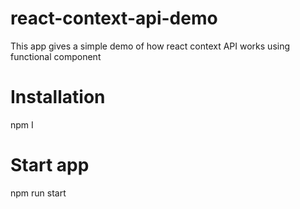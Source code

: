 # react-context-api-demo
This app gives a simple demo of how react context API works using functional component

# Installation
npm I

# Start app
npm run start
